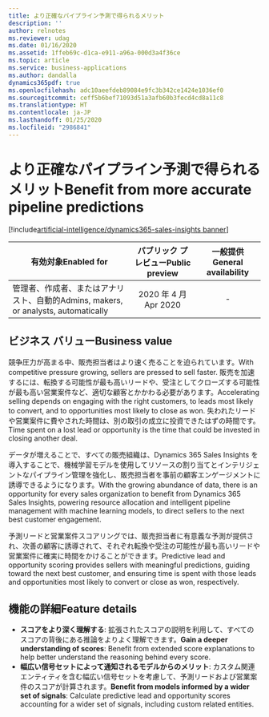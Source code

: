 ```yaml
---
title: より正確なパイプライン予測で得られるメリット
description: ''
author: relnotes
ms.reviewer: udag
ms.date: 01/16/2020
ms.assetid: 1ffeb69c-d1ca-e911-a96a-000d3a4f36ce
ms.topic: article
ms.service: business-applications
ms.author: dandalla
dynamics365pdf: true
ms.openlocfilehash: adc10aeefdeb89084e9fc3b342ce1424e1036ef0
ms.sourcegitcommit: ceff5b6bef71093d51a3afb60b3fecd4cd8a11c8
ms.translationtype: HT
ms.contentlocale: ja-JP
ms.lasthandoff: 01/25/2020
ms.locfileid: "2986841"
---
```

# <a name="benefit-from-more-accurate-pipeline-predictions"></a><span data-ttu-id="45858-102">より正確なパイプライン予測で得られるメリット</span><span class="sxs-lookup"><span data-stu-id="45858-102">Benefit from more accurate pipeline predictions</span></span>
[!include[artificial-intelligence/dynamics365-sales-insights banner](../includes/artificial-intelligence/dynamics365-sales-insights.md)]

| <span data-ttu-id="45858-103">有効対象</span><span class="sxs-lookup"><span data-stu-id="45858-103">Enabled for</span></span>    |  <span data-ttu-id="45858-104">パブリック プレビュー</span><span class="sxs-lookup"><span data-stu-id="45858-104">Public preview</span></span> | <span data-ttu-id="45858-105">一般提供</span><span class="sxs-lookup"><span data-stu-id="45858-105">General availability</span></span> | 
| ---------- | :----------: |:----------: |
|<span data-ttu-id="45858-106">管理者、作成者、またはアナリスト、自動的</span><span class="sxs-lookup"><span data-stu-id="45858-106">Admins, makers, or analysts, automatically</span></span>|<span data-ttu-id="45858-107">2020 年 4 月</span><span class="sxs-lookup"><span data-stu-id="45858-107">Apr 2020</span></span>| -|


## <a name="business-value"></a><span data-ttu-id="45858-108">ビジネス バリュー</span><span class="sxs-lookup"><span data-stu-id="45858-108">Business value</span></span>
<!-- bv start -->
<span data-ttu-id="45858-109">競争圧力が高まる中、販売担当者はより速く売ることを迫られています。</span><span class="sxs-lookup"><span data-stu-id="45858-109">With competitive pressure growing, sellers are pressed to sell faster.</span></span> <span data-ttu-id="45858-110">販売を加速するには、転換する可能性が最も高いリードや、受注としてクローズする可能性が最も高い営業案件など、適切な顧客とかかわる必要があります。</span><span class="sxs-lookup"><span data-stu-id="45858-110">Accelerating selling depends on engaging with the right customers, to leads most likely to convert, and to opportunities most likely to close as won.</span></span> <span data-ttu-id="45858-111">失われたリードや営業案件に費やされた時間は、別の取引の成立に投資できたはずの時間です。</span><span class="sxs-lookup"><span data-stu-id="45858-111">Time spent on a lost lead or opportunity is the time that could be invested in closing another deal.</span></span>

<span data-ttu-id="45858-112">データが増えることで、すべての販売組織は、Dynamics 365 Sales Insights を導入することで、機械学習モデルを使用してリソースの割り当てとインテリジェントなパイプライン管理を強化し、販売担当者を事前の顧客エンゲージメントに誘導できるようになります。</span><span class="sxs-lookup"><span data-stu-id="45858-112">With the growing abundance of data, there is an opportunity for every sales organization to benefit from Dynamics 365 Sales Insights, powering resource allocation and intelligent pipeline management with machine learning models, to direct sellers to the next best customer engagement.</span></span>

<span data-ttu-id="45858-113">予測リードと営業案件スコアリングでは、販売担当者に有意義な予測が提供され、次善の顧客に誘導されて、それぞれ転換や受注の可能性が最も高いリードや営業案件に確実に時間をかけることができます。</span><span class="sxs-lookup"><span data-stu-id="45858-113">Predictive lead and opportunity scoring provides sellers with meaningful predictions, guiding toward the next best customer, and ensuring time is spent with those leads and opportunities most likely to convert or close as won, respectively.</span></span>  
<!-- bv end -->



## <a name="feature-details"></a><span data-ttu-id="45858-114">機能の詳細</span><span class="sxs-lookup"><span data-stu-id="45858-114">Feature details</span></span>
<!--feature detail start -->
- <span data-ttu-id="45858-115">**スコアをより深く理解する**: 拡張されたスコアの説明を利用して、すべてのスコアの背後にある推論をよりよく理解できます。</span><span class="sxs-lookup"><span data-stu-id="45858-115">**Gain a deeper understanding of scores**: Benefit from extended score explanations to help better understand the reasoning behind every score.</span></span> 
- <span data-ttu-id="45858-116">**幅広い信号セットによって通知されるモデルからのメリット**: カスタム関連エンティティを含む幅広い信号セットを考慮して、予測リードおよび営業案件のスコアが計算されます。</span><span class="sxs-lookup"><span data-stu-id="45858-116">**Benefit from models informed by a wider set of signals**: Calculate predictive lead and opportunity scores accounting for a wider set of signals, including custom related entities.</span></span>
<!--feature detail end -->










